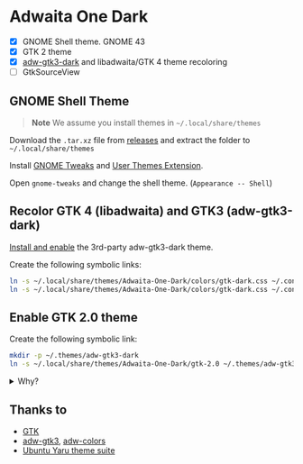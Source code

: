 # Adwaita One Dark

- [x] GNOME Shell theme. GNOME 43
- [x] GTK 2 theme
- [x] [adw-gtk3-dark](https://github.com/lassekongo83/adw-gtk3) and libadwaita/GTK 4 theme recoloring
- [ ] GtkSourceView

## GNOME Shell Theme

> **Note**
> We assume you install themes in `~/.local/share/themes`

Download the `.tar.xz` file from [releases](https://github.com/lonr/adwaita-one-dark/releases) and extract the folder to `~/.local/share/themes`

Install [GNOME Tweaks](https://wiki.gnome.org/Apps/Tweaks) and [User Themes Extension](https://extensions.gnome.org/extension/19/user-themes/).

Open `gnome-tweaks` and change the shell theme. (`Appearance -- Shell`)

## Recolor GTK 4 (libadwaita) and GTK3 (adw-gtk3-dark)

[Install and enable](https://github.com/lassekongo83/adw-gtk3) the 3rd-party adw-gtk3-dark theme.

Create the following symbolic links:

```sh
ln -s ~/.local/share/themes/Adwaita-One-Dark/colors/gtk-dark.css ~/.config/gtk-4.0/gtk.css
ln -s ~/.local/share/themes/Adwaita-One-Dark/colors/gtk-dark.css ~/.config/gtk-3.0/gtk.css
```

## Enable GTK 2.0 theme

Create the following symbolic link:

```sh
mkdir -p ~/.themes/adw-gtk3-dark
ln -s ~/.local/share/themes/Adwaita-One-Dark/gtk-2.0 ~/.themes/adw-gtk3-dark/gtk-2.0
```

<details><summary>Why?</summary>

- [GTK 2 doesn't support `~/.local/share/themes/`](https://github.com/lxqt/lxqt/issues/1883#issuecomment-1043566152)
- We enabled `adw-gtk3-dark` for gtk 3 theme (not `Adwaita-One-Dark`), so our `gtk-2.0` theme need to be in `~/.themes/adw-gtk3-dark/gtk-2.0`

</details>

## Thanks to

- [GTK](https://github.com/GNOME/gtk)
- [adw-gtk3](https://github.com/lassekongo83/adw-gtk3), [adw-colors](https://github.com/lassekongo83/adw-colors)
- [Ubuntu Yaru theme suite](https://github.com/ubuntu/yaru)
